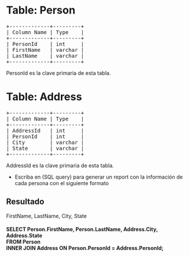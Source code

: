 
<h1>Table: Person</h1>
<pre>
+-------------+---------+
| Column Name | Type    |
+-------------+---------+
| PersonId    | int     |
| FirstName   | varchar |
| LastName    | varchar |
+-------------+---------+
</pre>
PersonId es la clave primaria de esta tabla.

<h1>Table: Address</h1>
<pre>
+-------------+---------+
| Column Name | Type    |
+-------------+---------+
| AddressId   | int     |
| PersonId    | int     |
| City        | varchar |
| State       | varchar |
+-------------+---------+
</pre>
AddressId es la clave primaria de esta tabla.

<ul>
<li>Escriba en (SQL query) para generar un report con la información de cada persona con el siguiente formato</li>
</ul>
<h2>Resultado</h2>

FirstName, LastName, City, State

<h4><strong>SELECT Person.FirstName, Person.LastName, Address.City, Address.State<br>
FROM Person<br>
INNER JOIN Address ON Person.PersonId = Address.PersonId;</strong></h4>
